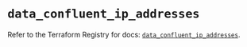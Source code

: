 # `data_confluent_ip_addresses`

Refer to the Terraform Registry for docs: [`data_confluent_ip_addresses`](https://registry.terraform.io/providers/confluentinc/confluent/2.9.0/docs/data-sources/ip_addresses).
